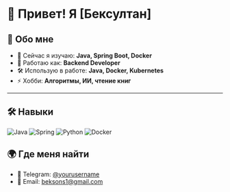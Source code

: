 # 👋 Привет! Я [Бексултан]
## 🌟 Обо мне

- 🌱 Сейчас я изучаю: **Java, Spring Boot, Docker**
- 💼 Работаю как: **Backend Developer**
- 🛠️ Использую в работе: **Java, Docker, Kubernetes**
- ⚡ Хобби: **Алгоритмы, ИИ, чтение книг**

---

## 🛠️ Навыки

![Java](https://img.shields.io/badge/Java-ED8B00?style=for-the-badge&logo=java&logoColor=white)
![Spring](https://img.shields.io/badge/Spring-6DB33F?style=for-the-badge&logo=spring&logoColor=white)
![Python](https://img.shields.io/badge/Python-3776AB?style=for-the-badge&logo=python&logoColor=white)
![Docker](https://img.shields.io/badge/Docker-2496ED?style=for-the-badge&logo=docker&logoColor=white)


## 🌍 Где меня найти

- 💬 Telegram: [@yourusername](https://t.me/sultan)
- 📧 Email: beksons1@gmail.com

